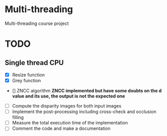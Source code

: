 # Multi-threading
Multi-threading course project

# TODO
## Single thread CPU

- [x] Resize function
- [x] Grey function
- [] ZNCC algorithm 
**ZNCC implemented but have some doubts on the d value and its use, the output is not the expected one**
- [ ] Compute the disparity images for both input images
- [ ] Implement the post-processing including cross-check and occlusion filling
- [ ] Measure the total execution time of the implementation
- [ ] Comment the code and make a documentation